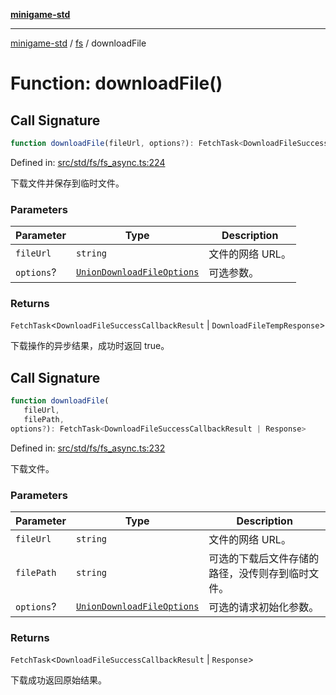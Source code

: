 [**minigame-std**](../../../README.md)

***

[minigame-std](../../../README.md) / [fs](../README.md) / downloadFile

# Function: downloadFile()

## Call Signature

```ts
function downloadFile(fileUrl, options?): FetchTask<DownloadFileSuccessCallbackResult | DownloadFileTempResponse>
```

Defined in: [src/std/fs/fs\_async.ts:224](https://github.com/JiangJie/minigame-std/blob/8c5db4b9c3dabb4d0435a493922f29b60a730f0d/src/std/fs/fs_async.ts#L224)

下载文件并保存到临时文件。

### Parameters

| Parameter | Type | Description |
| ------ | ------ | ------ |
| `fileUrl` | `string` | 文件的网络 URL。 |
| `options`? | [`UnionDownloadFileOptions`](../type-aliases/UnionDownloadFileOptions.md) | 可选参数。 |

### Returns

`FetchTask`\<`DownloadFileSuccessCallbackResult` \| `DownloadFileTempResponse`\>

下载操作的异步结果，成功时返回 true。

## Call Signature

```ts
function downloadFile(
   fileUrl, 
   filePath, 
options?): FetchTask<DownloadFileSuccessCallbackResult | Response>
```

Defined in: [src/std/fs/fs\_async.ts:232](https://github.com/JiangJie/minigame-std/blob/8c5db4b9c3dabb4d0435a493922f29b60a730f0d/src/std/fs/fs_async.ts#L232)

下载文件。

### Parameters

| Parameter | Type | Description |
| ------ | ------ | ------ |
| `fileUrl` | `string` | 文件的网络 URL。 |
| `filePath` | `string` | 可选的下载后文件存储的路径，没传则存到临时文件。 |
| `options`? | [`UnionDownloadFileOptions`](../type-aliases/UnionDownloadFileOptions.md) | 可选的请求初始化参数。 |

### Returns

`FetchTask`\<`DownloadFileSuccessCallbackResult` \| `Response`\>

下载成功返回原始结果。
